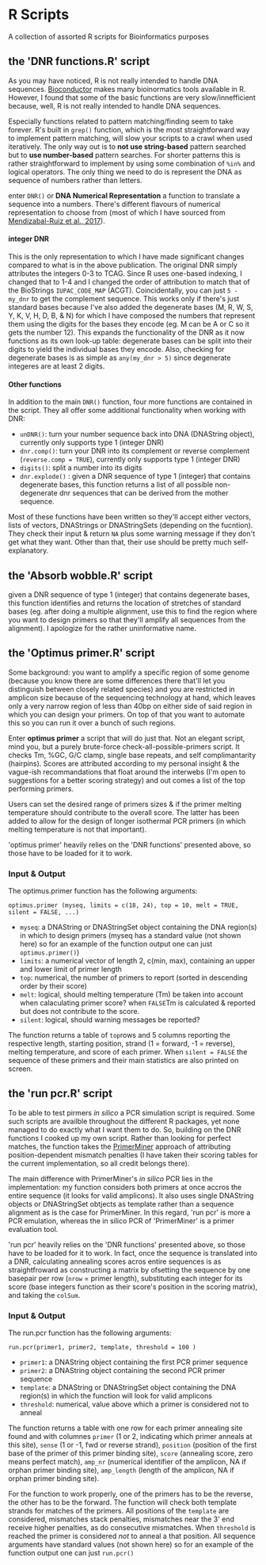 # R Scripts
A collection of assorted R scripts for Bioinformatics purposes

## the 'DNR functions.R' script
As you may have noticed, R is not really intended to handle DNA sequences. [Bioconductor](https://www.bioconductor.org/) makes many bioinormatics tools available in R. However, I found that some of the basic functions are very slow/innefficient because, well, R is not really intended to handle DNA sequences. 

Especially functions related to pattern matching/finding seem to take forever. R's built in `grep()` function, which is the most straightforward way to implement pattern matching, will slow your scripts to a crawl when used iteratively. The only way out is to **not use string-based** pattern searched but to **use number-based** pattern searches.  For shorter patterns this is rather straightforward to implement by using some combination of `%in%` and logical operators. The only thing we need to do is represent the DNA as sequence of numbers rather than letters. 

enter `DNR()` or **DNA Numerical Representation** a function to translate a sequence into a numbers. There's different flavours of numerical representation to choose from (most of which I have sourced from [Mendizabal-Ruiz et al., 2017](http://journals.plos.org/plosone/article?id=10.1371/journal.pone.0173288)). 

#### integer DNR
This is the only representation to which I have made significant changes compared to what is in the above publication. The original DNR simply attributes the integers 0-3 to TCAG. Since R uses one-based indexing, I changed that to 1-4 and I changed the order of attribution to match that of the BioStrings `IUPAC_CODE_MAP` (ACGT). Coincidentally, you can just `5 - my_dnr` to get the complement sequence. This works only if there's just standard bases because I've also added the degenerate bases (M, R, W, S, Y, K, V, H, D, B, & N) for which I have composed the numbers that represent them using the digits for the bases they encode (eg. M can be A or C so it gets the number 12). This expands the functionality of the DNR as it now functions as its own look-up table: degenerate bases can be split into their digits to yield the individual bases they encode. Also, checking for degenerate bases is as simple as `any(my_dnr > 5)` since degenerate integeres are at least 2 digits.

#### Other functions
In addition to the main `DNR()` function, four more functions are contained in the script. They all offer some additional functionality when working with DNR:
- `unDNR()`: turn your number sequence back into DNA (DNAString object), currently only supports type 1 (integer DNR)
- `dnr.comp()`: turn your DNR into its complement or reverse complement (`reverse.comp = TRUE`), currently only supports type 1 (integer DNR)
- `digits()`: split a number into its digits
- `dnr.explode()` : given a DNR sequence of type 1 (integer) that contains degenerate bases, this function returns a list of all possible non-degenerate dnr sequences that can be derived from the mother sequence.

Most of these functions have been written so they'll accept either vectors, lists of vectors, DNAStrings or DNAStringSets (depending on the fucntion). They check their input & return `NA` plus some warning message if they don't get what they want. Other than that, their use should be pretty much self-explanatory.

## the 'Absorb wobble.R' script
given a DNR sequence of type 1 (integer) that contains degenerate bases, this function identifies and returns the location of stretches of standard bases (eg. after doing a multiple alignment, use this to find the region where you want to design primers so that they'll amplify all sequences from the alignment). I apologize for the rather uninformative name.

## the 'Optimus primer.R' script
Some background: you want to amplify a specific region of some genome (because you know there are some differences there that'll let you distinguish between closely related species) and you are restricted in amplicon size because of the sequencing technology at hand, which leaves only a very narrow region of less than 40bp on either side of said region in which you can design your primers. On top of that you want to automate this so you can run it over a bunch of such regions.

Enter **optimus primer** a script that will do just that. Not an elegant script, mind you, but a purely brute-force check-all-possible-primers script. It checks Tm, %GC, G/C clamp, single base repeats, and self complimantarity (hairpins). Scores are attributed according to my personal insight & the vague-ish recommandations that float around the interwebs (I'm open to suggestions for a better scoring strategy) and out comes a list of the top performing primers. 

Users can set the desired range of primers sizes & if the primer melting temperature should contribute to the overall score. The latter has been added to allow for the design of longer isothermal PCR primers (in which melting temperature is not that important). 

'optimus primer' heavily relies on the 'DNR functions' presented above, so those have to be loaded for it to work.

### Input & Output
The optimus.primer function has the following arguments:
```
optimus.primer (myseq, limits = c(18, 24), top = 10, melt = TRUE, silent = FALSE, ...)
```
- `myseq`: a DNAString or DNAStringSet object containing the DNA region(s) in which to design primers (myseq has a standard value (not shown here) so for an example of the function output one can just `optimus.primer()`)
- `limits`: a numerical vector of length 2, c(min, max), containing an upper and lower limit of primer length
- `top`: numerical, the number of primers to report (sorted in descending order by their score)
- `melt`: logical, should melting temperature (Tm) be taken into account when calaculating primer score? when `FALSE`Tm is calculated & reported but does not contribute to the score.
- `silent`: logical, should warning messages be reported?

The function returns a table of `top`rows and 5 columns reporting the respective length, starting position, strand (1 = forward, -1 = reverse), melting temperature, and score of each primer. When `silent = FALSE` the sequence of these primers and their main statistics are also printed on screen.

## the 'run pcr.R' script
To be able to test pirmers _in silico_ a PCR simulation script is required. Some such scripts are availble throughout the different R packages, yet none managed to do exactly what I want them to do. So, building on the DNR functions I cooked up my own script. Rather than looking for perfect matches, the function takes the [PrimerMiner](http://onlinelibrary.wiley.com/doi/10.1111/2041-210X.12687/abstract) approach of attributing position-dependent mismatch penalties (I have taken their scoring tables for the current implementation, so all credit belongs there). 

The main difference with PrimerMiner's _in silico_ PCR lies in the implementation: my function considers both primers at once accros the entire sequence (it looks for valid amplicons). It also uses single DNAString objects or DNAStringSet obtjects as template rather than a sequence alignment as is the case for PrimerMiner. In this regard, 'run pcr' is more a PCR emulation, whereas the in silico PCR of 'PrimerMiner' is a primer evaluation tool.

'run pcr' heavily relies on the 'DNR functions' presented above, so those have to be loaded for it to work. In fact, once the  sequence is translated into a DNR, calculating annealing scores acros entire sequences is as straightfroward as constructing a matrix by ofsetting the sequence by one basepair per row (`nrow` = primer length), substituting each integer for its score (base integers function as their score's position in the scoring matrix), and taking the `colSum`.

### Input & Output
The run.pcr function has the following arguments:
```
run.pcr(primer1, primer2, template, threshold = 100 )
```
- `primer1`: a DNAString object containing the first PCR primer sequence
- `primer2`: a DNAString object containing the second PCR primer sequence
- `template`: a DNAString or DNAStringSet object containing the DNA region(s) in which the function will look for valid amplicons
- `threshold`: numerical, value above which a primer is considered not to anneal 

The function returns a table with one row for each primer annealing site found and with columnes `primer` (1 or 2, indicating which primer anneals at this site),  `sense` (1 or -1, fwd or reverse strand),  `position` (position of the first base of the primer of this primer binding site), `score` (annealing score, zero means perfect match), `amp_nr` (numerical identifier of the amplicon, NA if orphan primer binding site), `amp_length` (length of the amplicon, NA if orphan primer binding site).

For the function to work properly, one of the primers has to be the reverse, the other has to be the forward. The function will check both template strands for matches of the primers. All positions of the `template` are considered, mismatches stack penalties, mismatches near the 3' end receive higher penalties, as do consecutive mismatches. When `threshold` is reached the primer is considered *not* to anneal a that position. All sequence arguments have standard values (not shown here) so for an example of the function output one can just `run.pcr()` 


